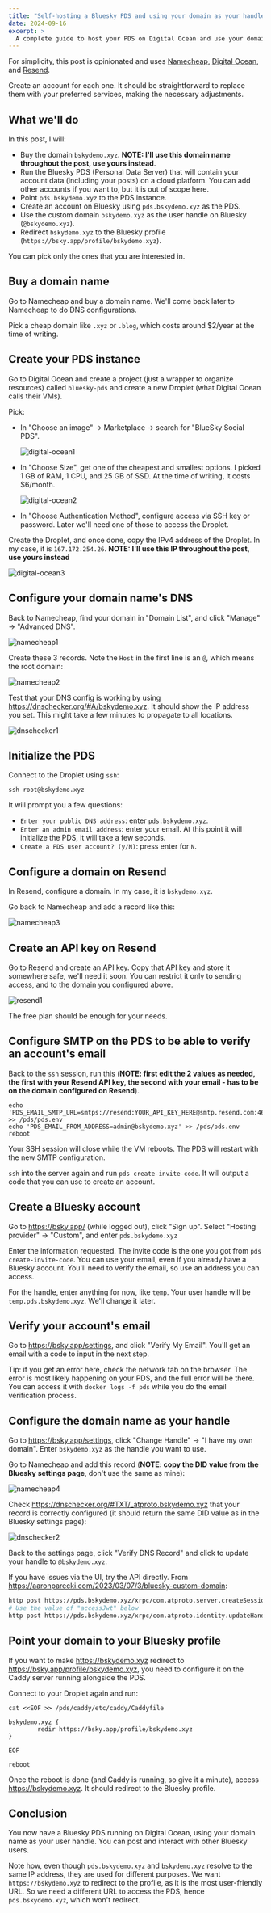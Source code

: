 ```yaml
---
title: "Self-hosting a Bluesky PDS and using your domain as your handle"
date: 2024-09-16
excerpt: >
  A complete guide to host your PDS on Digital Ocean and use your domain name as your user handle.
---
```


For simplicity, this post is opinionated and uses [Namecheap](https://www.namecheap.com/), [Digital Ocean](https://digitalocean.com/), and [Resend](https://resend.com/).

Create an account for each one. It should be straightforward to replace them with your preferred services, making the necessary adjustments.

## What we'll do

In this post, I will:
* Buy the domain `bskydemo.xyz`. **NOTE: I'll use this domain name throughout the post, use yours instead**.
* Run the Bluesky PDS (Personal Data Server) that will contain your account data (including your posts) on a cloud platform. You can add other accounts if you want to, but it is out of scope here.
* Point `pds.bskydemo.xyz` to the PDS instance.
* Create an account on Bluesky using `pds.bskydemo.xyz` as the PDS.
* Use the custom domain `bskydemo.xyz` as the user handle on Bluesky (`@bskydemo.xyz`).
* Redirect `bskydemo.xyz` to the Bluesky profile (`https://bsky.app/profile/bskydemo.xyz`).

You can pick only the ones that you are interested in.

## Buy a domain name

Go to Namecheap and buy a domain name. We'll come back later to Namecheap to do DNS configurations.

Pick a cheap domain like `.xyz` or `.blog`, which costs around $2/year at the time of writing.

## Create your PDS instance

Go to Digital Ocean and create a project (just a wrapper to organize resources) called `bluesky-pds` and create a new Droplet (what Digital Ocean calls their VMs).

Pick:
* In "Choose an image" -> Marketplace -> search for "BlueSky Social PDS".

  ![digital-ocean1](https://github.com/user-attachments/assets/86b1e8a7-1275-44e4-8ff5-cab7a2f122a9)

* In "Choose Size", get one of the cheapest and smallest options. I picked 1 GB of RAM, 1 CPU, and 25 GB of SSD. At the time of writing, it costs $6/month.

  ![digital-ocean2](https://github.com/user-attachments/assets/54f4ee19-b17a-466e-824f-8e6278cde173)

* In "Choose Authentication Method", configure access via SSH key or password. Later we'll need one of those to access the Droplet.

Create the Droplet, and once done, copy the IPv4 address of the Droplet. In my case, it is `167.172.254.26`. **NOTE: I'll use this IP throughout the post, use yours instead**

  ![digital-ocean3](https://github.com/user-attachments/assets/b3fdfc60-2a94-4b4a-a196-675621998061)

## Configure your domain name's DNS

Back to Namecheap, find your domain in "Domain List", and click "Manage" -> "Advanced DNS".

  ![namecheap1](https://github.com/user-attachments/assets/9afa4191-a2c8-4e65-b3ae-6e1b5b8dbc33)

Create these 3 records. Note the `Host` in the first line is an `@`, which means the root domain:

  ![namecheap2](https://github.com/user-attachments/assets/ec8ba4da-1518-46b6-99d2-2c8f16dbaaf8)

Test that your DNS config is working by using https://dnschecker.org/#A/bskydemo.xyz. It should show the IP address you set. This might take a few minutes to propagate to all locations.

  ![dnschecker1](https://github.com/user-attachments/assets/c851cca6-79c0-46b2-b987-af32fd8cd476)

## Initialize the PDS

Connect to the Droplet using `ssh`:

```shell
ssh root@bskydemo.xyz
```

It will prompt you a few questions:
* `Enter your public DNS address`: enter `pds.bskydemo.xyz`.
* `Enter an admin email address`: enter your email. At this point it will initialize the PDS, it will take a few seconds.
* `Create a PDS user account? (y/N)`: press enter for `N`.

## Configure a domain on Resend

In Resend, configure a domain. In my case, it is `bskydemo.xyz`.

Go back to Namecheap and add a record like this:

  ![namecheap3](https://github.com/user-attachments/assets/59fc9482-cfc7-4de6-bc8b-eee86a72df05)

## Create an API key on Resend

Go to Resend and create an API key. Copy that API key and store it somewhere safe, we'll need it soon. You can restrict it only to sending access, and to the domain you configured above.

  ![resend1](https://github.com/user-attachments/assets/ad8f242e-f641-48a0-a662-06f51cab6f41)

The free plan should be enough for your needs.

## Configure SMTP on the PDS to be able to verify an account's email

Back to the `ssh` session, run this (**NOTE: first edit the 2 values as needed, the first with your Resend API key, the second with your email - has to be on the domain configured on Resend**).

```shell
echo 'PDS_EMAIL_SMTP_URL=smtps://resend:YOUR_API_KEY_HERE@smtp.resend.com:465/' >> /pds/pds.env
echo 'PDS_EMAIL_FROM_ADDRESS=admin@bskydemo.xyz' >> /pds/pds.env
reboot
```

Your SSH session will close while the VM reboots. The PDS will restart with the new SMTP configuration.

`ssh` into the server again and run `pds create-invite-code`. It will output a code that you can use to create an account.

## Create a Bluesky account

Go to https://bsky.app/ (while logged out), click "Sign up". Select "Hosting provider" -> "Custom", and enter `pds.bskydemo.xyz`

Enter the information requested. The invite code is the one you got from `pds create-invite-code`. You can use your email, even if you already have a Bluesky account. You'll need to verify the email, so use an address you can access.

For the handle, enter anything for now, like `temp`. Your user handle will be `temp.pds.bskydemo.xyz`. We'll change it later.

## Verify your account's email

Go to https://bsky.app/settings, and click "Verify My Email". You'll get an email with a code to input in the next step.

Tip: if you get an error here, check the network tab on the browser. The error is most likely happening on your PDS, and the full error will be there. You can access it with `docker logs -f pds` while you do the email verification process.

## Configure the domain name as your handle

Go to https://bsky.app/settings, click "Change Handle" -> "I have my own domain". Enter `bskydemo.xyz` as the handle you want to use.

Go to Namecheap and add this record (**NOTE: copy the DID value from the Bluesky settings page**, don't use the same as mine):

  ![namecheap4](https://github.com/user-attachments/assets/c45d819c-c7a3-4683-a007-3319b68f9576)

Check https://dnschecker.org/#TXT/_atproto.bskydemo.xyz that your record is correctly configured (it should return the same DID value as in the Bluesky settings page):

  ![dnschecker2](https://github.com/user-attachments/assets/f3ee72f9-d215-4057-8e39-5964659c2874)

Back to the settings page, click "Verify DNS Record" and click to update your handle to `@bskydemo.xyz`.

If you have issues via the UI, try the API directly. From https://aaronparecki.com/2023/03/07/3/bluesky-custom-domain:

```sh
http post https://pds.bskydemo.xyz/xrpc/com.atproto.server.createSession identifier=YOUR_EMAIL password=YOUR_PASSWORD
# Use the value of "accessJwt" below
http post https://pds.bskydemo.xyz/xrpc/com.atproto.identity.updateHandle Authorization:"Bearer ACCESS_JWT_RETURNED ABOVE" handle=bskydemo.xyz
```

## Point your domain to your Bluesky profile

If you want to make https://bskydemo.xyz redirect to https://bsky.app/profile/bskydemo.xyz, you need to configure it on the Caddy server running alongside the PDS.

Connect to your Droplet again and run:

```shell
cat <<EOF >> /pds/caddy/etc/caddy/Caddyfile

bskydemo.xyz {
        redir https://bsky.app/profile/bskydemo.xyz
}

EOF

reboot
```

Once the reboot is done (and Caddy is running, so give it a minute), access https://bskydemo.xyz. It should redirect to the Bluesky profile.

## Conclusion

You now have a Bluesky PDS running on Digital Ocean, using your domain name as your user handle. You can post and interact with other Bluesky users.

Note how, even though `pds.bskydemo.xyz` and `bskydemo.xyz` resolve to the same IP address, they are used for different purposes. We want `https://bskydemo.xyz` to redirect to the profile, as it is the most user-friendly URL. So we need a different URL to access the PDS, hence `pds.bskydemo.xyz`, which won't redirect.
